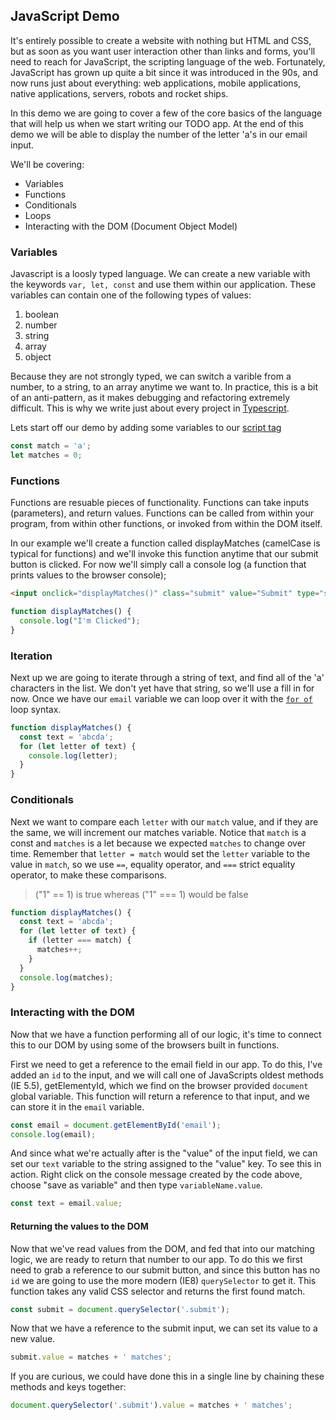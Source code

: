 ## JavaScript Demo

It's entirely possible to create a website with nothing but HTML and CSS, but as soon as you want user interaction other than links and forms, you'll need to reach for JavaScript, the scripting language of the web. Fortunately, JavaScript has grown up quite a bit since it was introduced in the 90s, and now runs just about everything: web applications, mobile applications, native applications, servers, robots and rocket ships.

In this demo we are going to cover a few of the core basics of the language that will help us when we start writing our TODO app. At the end of this demo we will be able to display the number of the letter 'a's in our email input.

We'll be covering:

- Variables
- Functions
- Conditionals
- Loops
- Interacting with the DOM (Document Object Model)

### Variables

Javascript is a loosly typed language. We can create a new variable with the keywords `var, let, const` and use them within our application. These variables can contain one of the following types of values:

1. boolean
2. number
3. string
4. array
5. object

Because they are not strongly typed, we can switch a varible from a number, to a string, to an array anytime we want to. In practice, this is a bit of an anti-pattern, as it makes debugging and refactoring extremely difficult. This is why we write just about every project in [Typescript](https://www.typescriptlang.org/).

Lets start off our demo by adding some variables to our [script tag](https://developer.mozilla.org/en-US/docs/Web/HTML/Element/script)

```js
const match = 'a';
let matches = 0;
```

### Functions

Functions are resuable pieces of functionality. Functions can take inputs (parameters), and return values. Functions can be called from within your program, from within other functions, or invoked from within the DOM itself.

In our example we'll create a function called displayMatches (camelCase is typical for functions) and we'll invoke this function anytime that our submit button is clicked. For now we'll simply call a console log (a function that prints values to the browser console);

```html
<input onclick="displayMatches()" class="submit" value="Submit" type="submit" />
```

```js
function displayMatches() {
  console.log("I'm Clicked");
}
```

### Iteration

Next up we are going to iterate through a string of text, and find all of the 'a' characters in the list. We don't yet have that string, so we'll use a fill in for now. Once we have our `email` variable we can loop over it with the [`for of`](https://developer.mozilla.org/en-US/docs/Web/JavaScript/Reference/Statements/for...of) loop syntax.

```js
function displayMatches() {
  const text = 'abcda';
  for (let letter of text) {
    console.log(letter);
  }
}
```

### Conditionals

Next we want to compare each `letter` with our `match` value, and if they are the same, we will increment our matches variable. Notice that `match` is a const and `matches` is a let because we expected `matches` to change over time. Remember that `letter = match` would set the `letter` variable to the value in `match`, so we use `==`, equality operator, and `===` strict equality operator, to make these comparisons.

> ("1" == 1) is true whereas ("1" === 1) would be false

```js
function displayMatches() {
  const text = 'abcda';
  for (let letter of text) {
    if (letter === match) {
      matches++;
    }
  }
  console.log(matches);
}
```

### Interacting with the DOM

Now that we have a function performing all of our logic, it's time to connect this to our DOM by using some of the browsers built in functions.

First we need to get a reference to the email field in our app. To do this, I've added an `id` to the input, and we will call one of JavaScripts oldest methods (IE 5.5), getElementyId, which we find on the browser provided `document` global variable. This function will return a reference to that input, and we can store it in the `email` variable.

```js
const email = document.getElementById('email');
console.log(email);
```

And since what we're actually after is the "value" of the input field, we can set our `text` variable to the string assigned to the "value" key. To see this in action. Right click on the console message created by the code above, choose "save as variable" and then type `variableName.value`.

```js
const text = email.value;
```

#### Returning the values to the DOM

Now that we've read values from the DOM, and fed that into our matching logic, we are ready to return that number to our app. To do this we first need to grab a reference to our submit button, and since this button has no `id` we are going to use the more modern (IE8) `querySelector` to get it. This function takes any valid CSS selector and returns the first found match.

```js
const submit = document.querySelector('.submit');
```

Now that we have a reference to the submit input, we can set its value to a new value.

```js
submit.value = matches + ' matches';
```

If you are curious, we could have done this in a single line by chaining these methods and keys together:

```js
document.querySelector('.submit').value = matches + ' matches';
```
